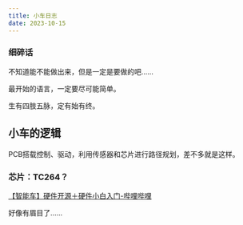 ```yaml
---
title: 小车日志
date: 2023-10-15
---
```

### 细碎话
不知道能不能做出来，但是一定是要做的吧……

最开始的语言，一定要尽可能简单。

生有四肢五脉，定有始有终。

## 小车的逻辑

PCB搭载控制、驱动，利用传感器和芯片进行路径规划，差不多就是这样。

### 芯片：TC264？
[【智能车】硬件开源＋硬件小白入门-哔哩哔哩](https://b23.tv/7TTrdR2)

好像有眉目了……
